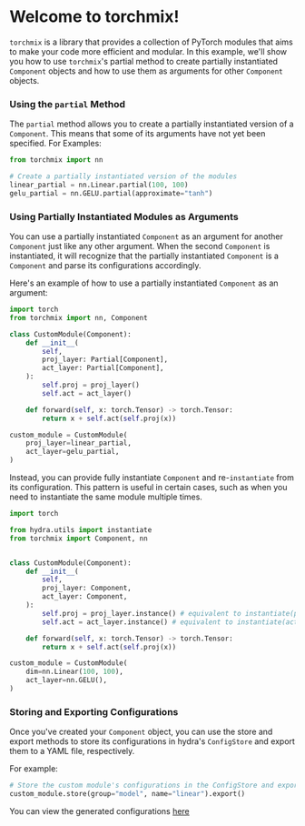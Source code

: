 # Welcome to torchmix!

`torchmix` is a library that provides a collection of PyTorch modules that aims to make your code more efficient and modular. In this example, we'll show you how to use `torchmix`'s partial method to create partially instantiated `Component` objects and how to use them as arguments for other `Component` objects.

### Using the `partial` Method

The `partial` method allows you to create a partially instantiated version of a `Component`. This means that some of its arguments have not yet been specified. For Examples:

```python
from torchmix import nn

# Create a partially instantiated version of the modules
linear_partial = nn.Linear.partial(100, 100)
gelu_partial = nn.GELU.partial(approximate="tanh")
```

### Using Partially Instantiated Modules as Arguments

You can use a partially instantiated `Component` as an argument for another `Component` just like any other argument. When the second `Component` is instantiated, it will recognize that the partially instantiated `Component` is a `Component` and parse its configurations accordingly.

Here's an example of how to use a partially instantiated `Component` as an argument:

```python
import torch
from torchmix import nn, Component

class CustomModule(Component):
    def __init__(
        self,
        proj_layer: Partial[Component],
        act_layer: Partial[Component],
    ):
        self.proj = proj_layer()
        self.act = act_layer()

    def forward(self, x: torch.Tensor) -> torch.Tensor:
        return x + self.act(self.proj(x))

custom_module = CustomModule(
    proj_layer=linear_partial,
    act_layer=gelu_partial,
)
```

Instead, you can provide fully instantiate `Component` and re-`instantiate` from its configuration. This pattern is useful in certain cases, such as when you need to instantiate the same module multiple times.

```python
import torch

from hydra.utils import instantiate
from torchmix import Component, nn


class CustomModule(Component):
    def __init__(
        self,
        proj_layer: Component,
        act_layer: Component,
    ):
        self.proj = proj_layer.instance() # equivalent to instantiate(proj_layer.config)
        self.act = act_layer.instance() # equivalent to instantiate(act_layer.config)

    def forward(self, x: torch.Tensor) -> torch.Tensor:
        return x + self.act(self.proj(x))

custom_module = CustomModule(
    dim=nn.Linear(100, 100),
    act_layer=nn.GELU(),
)
```

### Storing and Exporting Configurations

Once you've created your `Component` object, you can use the store and export methods to store its configurations in hydra's `ConfigStore` and export them to a YAML file, respectively.

For example:

```python
# Store the custom module's configurations in the ConfigStore and export it to a YAML file
custom_module.store(group="model", name="linear").export()
```

You can view the generated configurations [here](https://github.com/torchmix/torchmix/blob/main/examples/partial/custom.yaml)
